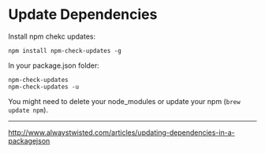 # Update Dependencies

Install npm chekc updates:
```
npm install npm-check-updates -g
```

In your package.json folder:

```
npm-check-updates
npm-check-updates -u
```

You might need to delete your node_modules or update your npm (`brew update npm`).

----

http://www.alwaystwisted.com/articles/updating-dependencies-in-a-packagejson
